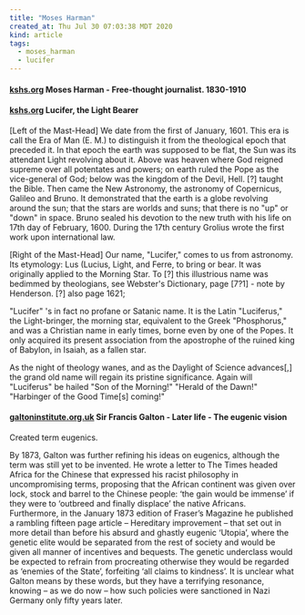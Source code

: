 ```yaml
---
title: "Moses Harman"
created_at: Thu Jul 30 07:03:38 MDT 2020
kind: article
tags:
  - moses_harman
  - lucifer
---
```

<h4>
  <a href="https://www.kshs.org/kansapedia/moses-harman/12080" target="_blank">kshs.org</a>
  Moses Harman - Free-thought journalist. 1830-1910
</h4>

<h4>
  <a href="https://www.kshs.org/p/lucifer-the-light-bearer/13208" target="_blank">kshs.org</a>
  Lucifer, the Light Bearer
</h4>
[Left of the Mast-Head] We date from the first of January, 1601. This era is call the Era of Man (E. M.) to distinguish it from the theological epoch that preceded it. In that epoch the earth was supposed to be flat, the Sun was its attendant Light revolving about it. Above was heaven where God reigned supreme over all potentates and powers; on earth ruled the Pope as the vice-general of God; below was the kingdom of the Devil, Hell. [?] taught the Bible. Then came the New Astronomy, the astronomy of Copernicus, Galileo and Bruno. It demonstrated that the earth is a globe revolving around the sun; that the stars are worlds and suns; that there is no "up" or "down" in space. Bruno sealed his devotion to the new truth with his life on 17th day of February, 1600. During the 17th century Grolius wrote the first work upon international law.

[Right of the Mast-Head] Our name, "Lucifer," comes to us from astronomy. Its etymology: Lus (Lucius, Light, and Ferre, to bring or bear. It was originally applied to the Morning Star. To [?] this illustrious name was bedimmed by theologians, see Webster's Dictionary, page [7?1] - note by Henderson. [?] also page 1621;

"Lucifer" 's in fact no profane or Satanic name. It is the Latin "Luciferus," the Light-bringer, the morning star, equivalent to the Greek "Phosphorus," and was a Christian name in early times, borne even by one of the Popes. It only acquired its present association from the apostrophe of the ruined king of Babylon, in Isaiah, as a fallen star.

As the night of theology wanes, and as the Daylight of Science advances[,] the grand old name will regain its pristine significance. Again will "Luciferus" be hailed "Son of the Morning!" "Herald of the Dawn!" "Harbinger of the Good Time[s] coming!"

<h4>
  <a href="http://www.galtoninstitute.org.uk/sir-francis-galton/eugenics-and-final-years/" target="_blank">galtoninstitute.org.uk</a>
  Sir Francis Galton - Later life - The eugenic vision
</h4>
Created term eugenics.

By 1873, Galton was further refining his ideas on eugenics, although
the term was still yet to be invented. He wrote a letter to The Times
headed Africa for the Chinese that expressed his racist philosophy in
uncompromising terms, proposing that the African continent was given
over lock, stock and barrel to the Chinese people: ‘the gain would be
immense’ if they were to ‘outbreed and finally displace’ the native
Africans. Furthermore, in the January 1873 edition of Fraser’s Magazine
he published a rambling fifteen page article – Hereditary improvement
– that set out in more detail than before his absurd and ghastly eugenic
‘Utopia’, where the genetic elite would be separated from the rest
of society and would be given all manner of incentives and bequests. The
genetic underclass would be expected to refrain from procreating otherwise
they would be regarded as ‘enemies of the State’, forfeiting ‘all
claims to kindness’. It is unclear what Galton means by these words,
but they have a terrifying resonance, knowing – as we do now – how
such policies were sanctioned in Nazi Germany only fifty years later.

<!--
html boilerplate fragments
<a href="" target="_blank"></a>
<a name=""></a>
<img src="" width="400px">
<ul>
  <li></li>
  <li><a href="" target="_blank"></a></li>
</ul>
<pre>
</pre>
<p style="margin-bottom: 2em;"></p>
<hr style="border: 0; height: 3px; background: #333; background-image: linear-gradient(to right, #ccc, #333, #ccc);">
<pre><code>
</code></pre>
<math xmlns='http://www.w3.org/1998/Math/MathML' display='block'>
</math>
:-->
